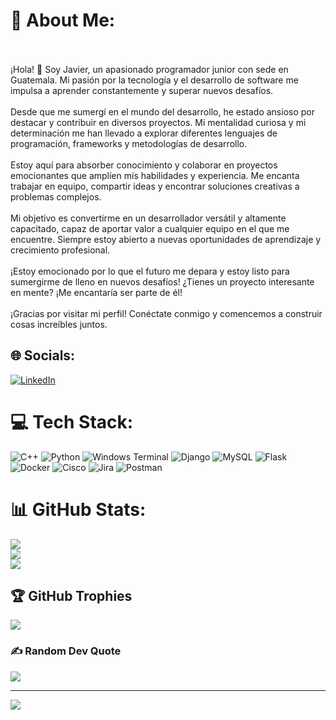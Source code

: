 # 💫 About Me:
<br><br>¡Hola! 👋 Soy Javier, un apasionado programador junior con sede en Guatemala. Mi pasión por la tecnología y el desarrollo de software me impulsa a aprender constantemente y superar nuevos desafíos.<br><br>Desde que me sumergí en el mundo del desarrollo, he estado ansioso por destacar y contribuir en diversos proyectos. Mi mentalidad curiosa y mi determinación me han llevado a explorar diferentes lenguajes de programación, frameworks y metodologías de desarrollo.<br><br>Estoy aquí para absorber conocimiento  y colaborar en proyectos emocionantes que amplíen mis habilidades y experiencia. Me encanta trabajar en equipo, compartir ideas y encontrar soluciones creativas a problemas complejos.<br><br>Mi objetivo es convertirme en un desarrollador versátil y altamente capacitado, capaz de aportar valor a cualquier equipo en el que me encuentre. Siempre estoy abierto a nuevas oportunidades de aprendizaje y crecimiento profesional.<br><br>¡Estoy emocionado por lo que el futuro me depara y estoy listo para sumergirme de lleno en nuevos desafíos! ¿Tienes un proyecto interesante en mente? ¡Me encantaría ser parte de él!<br><br>¡Gracias por visitar mi perfil! Conéctate conmigo y comencemos a construir cosas increíbles juntos.


## 🌐 Socials:
[![LinkedIn](https://img.shields.io/badge/LinkedIn-%230077B5.svg?logo=linkedin&logoColor=white)](https://linkedin.com/in/https://www.linkedin.com/in/javier-estuardo-recinos-fuentes-179a90289/) 

# 💻 Tech Stack:
![C++](https://img.shields.io/badge/c++-%2300599C.svg?style=for-the-badge&logo=c%2B%2B&logoColor=white) ![Python](https://img.shields.io/badge/python-3670A0?style=for-the-badge&logo=python&logoColor=ffdd54) ![Windows Terminal](https://img.shields.io/badge/Windows%20Terminal-%234D4D4D.svg?style=for-the-badge&logo=windows-terminal&logoColor=white) ![Django](https://img.shields.io/badge/django-%23092E20.svg?style=for-the-badge&logo=django&logoColor=white) ![MySQL](https://img.shields.io/badge/mysql-%2300000f.svg?style=for-the-badge&logo=mysql&logoColor=white) ![Flask](https://img.shields.io/badge/flask-%23000.svg?style=for-the-badge&logo=flask&logoColor=white) ![Docker](https://img.shields.io/badge/docker-%230db7ed.svg?style=for-the-badge&logo=docker&logoColor=white) ![Cisco](https://img.shields.io/badge/cisco-%23049fd9.svg?style=for-the-badge&logo=cisco&logoColor=black) ![Jira](https://img.shields.io/badge/jira-%230A0FFF.svg?style=for-the-badge&logo=jira&logoColor=white) ![Postman](https://img.shields.io/badge/Postman-FF6C37?style=for-the-badge&logo=postman&logoColor=white)
# 📊 GitHub Stats:
![](https://github-readme-stats.vercel.app/api?username=Javi1427&theme=vue-dark&hide_border=false&include_all_commits=true&count_private=false)<br/>
![](https://github-readme-streak-stats.herokuapp.com/?user=Javi1427&theme=vue-dark&hide_border=false)<br/>
![](https://github-readme-stats.vercel.app/api/top-langs/?username=Javi1427&theme=vue-dark&hide_border=false&include_all_commits=true&count_private=false&layout=compact)

## 🏆 GitHub Trophies
![](https://github-profile-trophy.vercel.app/?username=Javi1427&theme=discord&no-frame=true&no-bg=true&margin-w=4)

### ✍️ Random Dev Quote
![](https://quotes-github-readme.vercel.app/api?type=horizontal&theme=dark)

---
[![](https://visitcount.itsvg.in/api?id=Javi1427&icon=5&color=0)](https://visitcount.itsvg.in)

<!-- Proudly created with GPRM ( https://gprm.itsvg.in ) -->

